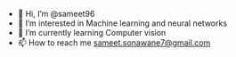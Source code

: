 - 👋 Hi, I’m @sameet96
- 👀 I’m interested in Machine learning and neural networks
- 🌱 I’m currently learning Computer vision
- 📫 How to reach me sameet.sonawane7@gmail.com

<!---
sameet96/sameet96 is a ✨ special ✨ repository because its `README.md` (this file) appears on your GitHub profile.
You can click the Preview link to take a look at your changes.
--->
